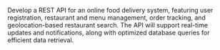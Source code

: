 Develop a REST API for an online food delivery system, featuring user registration, restaurant and menu management, order tracking, and geolocation-based restaurant search. The API will support real-time updates and notifications, along with optimized database queries for efficient data retrieval.
